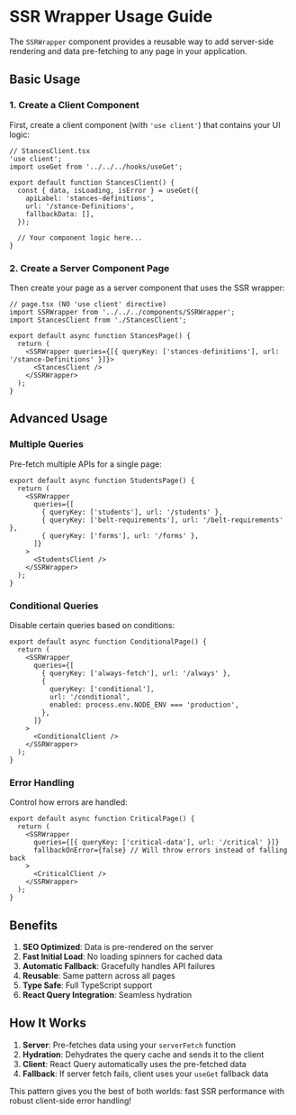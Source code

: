 # SSR Wrapper Usage Guide

The `SSRWrapper` component provides a reusable way to add server-side rendering and data pre-fetching to any page in your application.

## Basic Usage

### 1. Create a Client Component

First, create a client component (with `'use client'`) that contains your UI logic:

```tsx
// StancesClient.tsx
'use client';
import useGet from '../../../hooks/useGet';

export default function StancesClient() {
  const { data, isLoading, isError } = useGet({
    apiLabel: 'stances-definitions',
    url: '/stance-Definitions',
    fallbackData: [],
  });

  // Your component logic here...
}
```

### 2. Create a Server Component Page

Then create your page as a server component that uses the SSR wrapper:

```tsx
// page.tsx (NO 'use client' directive)
import SSRWrapper from '../../../components/SSRWrapper';
import StancesClient from './StancesClient';

export default async function StancesPage() {
  return (
    <SSRWrapper queries={[{ queryKey: ['stances-definitions'], url: '/stance-Definitions' }]}>
      <StancesClient />
    </SSRWrapper>
  );
}
```

## Advanced Usage

### Multiple Queries

Pre-fetch multiple APIs for a single page:

```tsx
export default async function StudentsPage() {
  return (
    <SSRWrapper
      queries={[
        { queryKey: ['students'], url: '/students' },
        { queryKey: ['belt-requirements'], url: '/belt-requirements' },
        { queryKey: ['forms'], url: '/forms' },
      ]}
    >
      <StudentsClient />
    </SSRWrapper>
  );
}
```

### Conditional Queries

Disable certain queries based on conditions:

```tsx
export default async function ConditionalPage() {
  return (
    <SSRWrapper
      queries={[
        { queryKey: ['always-fetch'], url: '/always' },
        {
          queryKey: ['conditional'],
          url: '/conditional',
          enabled: process.env.NODE_ENV === 'production',
        },
      ]}
    >
      <ConditionalClient />
    </SSRWrapper>
  );
}
```

### Error Handling

Control how errors are handled:

```tsx
export default async function CriticalPage() {
  return (
    <SSRWrapper
      queries={[{ queryKey: ['critical-data'], url: '/critical' }]}
      fallbackOnError={false} // Will throw errors instead of falling back
    >
      <CriticalClient />
    </SSRWrapper>
  );
}
```

## Benefits

1. **SEO Optimized**: Data is pre-rendered on the server
2. **Fast Initial Load**: No loading spinners for cached data
3. **Automatic Fallback**: Gracefully handles API failures
4. **Reusable**: Same pattern across all pages
5. **Type Safe**: Full TypeScript support
6. **React Query Integration**: Seamless hydration

## How It Works

1. **Server**: Pre-fetches data using your `serverFetch` function
2. **Hydration**: Dehydrates the query cache and sends it to the client
3. **Client**: React Query automatically uses the pre-fetched data
4. **Fallback**: If server fetch fails, client uses your `useGet` fallback data

This pattern gives you the best of both worlds: fast SSR performance with robust client-side error handling!
